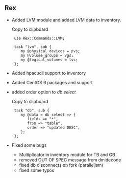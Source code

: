## Rex

-   Added LVM module and added LVM data to inventory.

    Copy to clipboard

         use Rex::Commands::LVM;
           
         task "lvm", sub {
            my @physical_devices = pvs;
            my @volume_groups = vgs;
            my @logical_volumes = lvs;
         };

-   Added hpacucli support to inventory

-   Added CentOS 6 packages and support

-   added order option to *db select*

    Copy to clipboard

         task "db", sub {
            my @data = db select => {
               fields => "*",
               from => "table",
               order => "updated DESC",
            };
         };

-   Fixed some bugs

    -   Multiplicator in inventory module for TB and GB
    -   removed OUT OF SPEC message from dmidecode
    -   fixed db disconnects on fork (parallelism)
    -   fixed some typos


